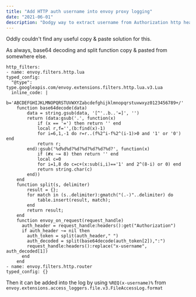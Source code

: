 ```yaml
---
title: "Add HTTP auth username into envoy proxy logging"
date: "2021-06-01"
description: "Dodgy way to extract username from Authorization http header"
---
```


Oddly couldn't find any useful copy & paste solution for this.

As always, base64 decoding and split function copy & pasted from somewhere else.

```
http_filters:
- name: envoy.filters.http.lua
typed_config:
  "@type": type.googleapis.com/envoy.extensions.filters.http.lua.v3.Lua
  inline_code: |
    b='ABCDEFGHIJKLMNOPQRSTUVWXYZabcdefghijklmnopqrstuvwxyz0123456789+/'
    function base64decode(data)
        data = string.gsub(data, '[^'..b..'=]', '')
        return (data:gsub('.', function(x)
            if (x == '=') then return '' end
            local r,f='',(b:find(x)-1)
            for i=6,1,-1 do r=r..(f%2^i-f%2^(i-1)>0 and '1' or '0') end
            return r;
        end):gsub('%d%d%d?%d?%d?%d?%d?%d?', function(x)
            if (#x ~= 8) then return '' end
            local c=0
            for i=1,8 do c=c+(x:sub(i,i)=='1' and 2^(8-i) or 0) end
            return string.char(c)
        end))
    end
    function split(s, delimiter)
        result = {};
        for match in (s..delimiter):gmatch("(.-)"..delimiter) do
            table.insert(result, match);
        end
        return result;
    end
    function envoy_on_request(request_handle)
      auth_header = request_handle:headers():get("Authorization")
      if auth_header ~= nil then
        auth_token = split(auth_header," ")
        auth_decoded = split(base64decode(auth_token[2]),":")
        request_handle:headers():replace("x-username", auth_decoded[1])
      end
    end
- name: envoy.filters.http.router
typed_config: {}
```

Then it can be added into the log by using `%REQ(x-username)%` from `envoy.extensions.access_loggers.file.v3.FileAccessLog.format` 

